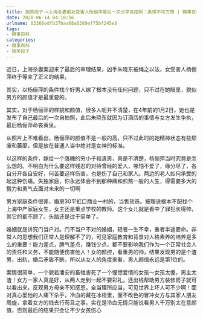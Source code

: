 ```yaml
---
title: 搞笑段子->上海杀妻案女受害人杨俪萍最后一次分享自拍照：美得不可方物 | 糗事百科
date: 2020-06-14 04:18:56
urlname: 03366edfb37baa68a0389ef75bf245e9
tags: 
- 糗事百科
categories:
- 糗事百科
- 搞笑段子
---
```

近日，上海杀妻案迎来了最后的审理结果，凶手朱晓东被绳之以法，女受害人杨俪萍终于等来了正义的结果。

其实，以杨俪萍的条件找个好男人嫁了根本没有任何问题，只不过在她眼里，貌似男方的颜值才是最重要的。

其实，对于杨俪萍的样貌和颜值，很多人呢并不清楚，在4年前的1月2日，她也是发布了自己最后的一次自拍照，此后朱晓东就因为订酒店的事情与女方发生争执，最后杨俪萍命丧黄泉。

从照片上不难看出，杨俪萍的颜值不是一般的高，只不过此时的她精神状态有些颓废和萎靡，但是放在普通人当中绝对是女神的标准。

以这样的条件，嫁给一个落魄的穷小子和渣男，真是不清楚，杨俪萍当时究竟是怎么想的。不明白为什么要这样残忍的对待曾经的爱人，哪怕不爱了，缘分尽了，各自分开各自安好，何苦要这样伤害，也是伤了自己和家人。两边的老人如何承受的起这种伤痛。失独家庭，你永远体会不到那种痛和煎熬一般的人生，得需要多大的毅力和勇气去面对未来的一切啊

男方家庭条件很差，婚房30平虹口商业一村的，当售货员。按理说根本不配找个上海中产家庭女生，女主还是重点学校的教师。这个女儿就是看中了罪犯长得帅，其它的都不顾了。头脑还是过于简单了。

婚姻就是讲究门当户对。门不当户不对的婚姻，轻者一生不幸，重者半途要命。非常人的思想我们正常人是理解不了的，可见家庭教育和背景对人格素养的培养是多么的重要！能力差点，脾气差点，赚钱少点，都不要影响我们作为一个正常社会人的责任和义务，不能随便伤害他人！女的颜控，看重男的帅，结果发现男的是个渣男，出轨，婚后矛盾不断。所以从女人的角度来看，男人颜值永远是第1位的。

案情很简单，一个貌若潘安的畜牲害死了一个憧憬爱情的女孩～女孩太傻，男主太渣！女方一家人真是好，从两人走到一起不要彩礼，还出钱帮助男方装修房子就可以看出来。反观男方母亲不知感恩，全当理所应当，可见世界上坏人可不少啊！面对真心爱他的人痛下杀手，冷血的藏在冰柜里，面不改色的冒冲女方与其家人朋友周旋，拿着女方的钱去行苟且之事，实在是冷血无情只能说看男人千万别太在意颜值，否则最后的结果只会让不少女孩伤心


